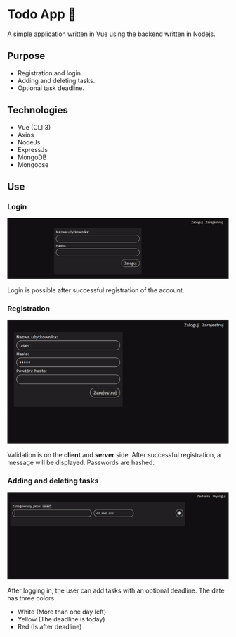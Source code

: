 # Todo App :pencil:

A simple application written in Vue using the backend written in Nodejs.

## Purpose
- Registration and login.
- Adding and deleting tasks.
- Optional task deadline.

## Technologies

- Vue (CLI 3)
- Axios
- NodeJs
- ExpressJs
- MongoDB
- Mongoose

## Use

### Login
![Login](./frontend/public/img/logowanie.gif)

Login is possible after successful registration of the account.
### Registration
![Registration](./frontend/public/img/rejestracja.gif)

Validation is on the **client** and **server** side.
After successful registration, a message will be displayed.
Passwords are hashed.

### Adding and deleting tasks
![Registration](./frontend/public/img/dzialanie.gif)

After logging in, the user can add tasks with an optional deadline.
The date has three colors
- White (More than one day left)
- Yellow (The deadline is today)
- Red (Is after deadline)